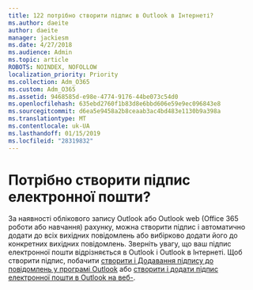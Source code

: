 ```yaml
---
title: 122 потрібно створити підпис в Outlook в Інтернеті?
ms.author: daeite
author: daeite
manager: jackiesm
ms.date: 4/27/2018
ms.audience: Admin
ms.topic: article
ROBOTS: NOINDEX, NOFOLLOW
localization_priority: Priority
ms.collection: Adm_O365
ms.custom: Adm_O365
ms.assetid: 9468585d-e98e-4774-9176-44be073c54d0
ms.openlocfilehash: 635ebd2760f1b83d8e6bbd606e59e9ec096843e8
ms.sourcegitcommit: d6ea5e9458a2b8ceaab3ac4bd483e1130b9a398a
ms.translationtype: MT
ms.contentlocale: uk-UA
ms.lasthandoff: 01/15/2019
ms.locfileid: "28319832"
---
```

# <a name="need-to-create-an-email-signature"></a>Потрібно створити підпис електронної пошти?

За наявності облікового запису Outlook або Outlook web (Office 365 роботи або навчання) рахунку, можна створити підпис і автоматично додати до всіх вихідних повідомлень або вибірково додати його до конкретних вихідних повідомлень. Зверніть увагу, що ваш підпис електронної пошти відрізняється в Outlook і Outlook в Інтернеті. Щоб створити підпис, побачити [створити і Додавання підпису до повідомлень у програмі Outlook](https://support.office.com/article/8ee5d4f4-68fd-464a-a1c1-0e1c80bb27f2.aspx) або [створити і додати підпис електронної пошти в Outlook на веб-](https://support.office.com/article/5ff9dcfd-d3f1-447b-b2e9-39f91b074ea3.aspx).
  

